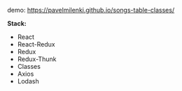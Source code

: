 demo: https://pavelmilenki.github.io/songs-table-classes/

**Stack:**

* React
* React-Redux
* Redux
* Redux-Thunk
* Classes
* Axios
* Lodash